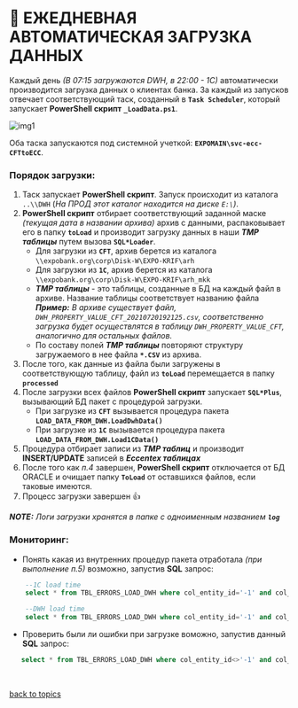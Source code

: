 # 🚅 ЕЖЕДНЕВНАЯ АВТОМАТИЧЕСКАЯ ЗАГРУЗКА ДАННЫХ

  Каждый день _(В 07:15 загружаются DWH, в 22:00 - 1С)_ автоматически производится загрузка данных о клиентах банка. За каждый из запусков отвечает соответствующий таск, созданный в **`Task Scheduler`**, который запускает **PowerShell скрипт** **`_LoadData.ps1`**.

  ![img1](https://github.com/CrappyCodeMaker/ECCENTEX-KNOWLEGE/blob/main/Content/9%20Delivery/9.3%20Load%20from%20CSV/9.3.1%20Automated%20data%20load/IMG/1.png?raw=true)

  Оба таска запускаются под системной учеткой: **`EXPOMAIN\svc-ecc-CFTtoECC`**.

### Порядок загрузки:

  1. Таск запускает **PowerShell скрипт**. Запуск происходит из каталога `..\\DWH` (_На ПРОД этот каталог находится на диске `E:\`)_.
  2. **PowerShell скрипт** отбирает соответствующий заданной маске _(текущая дата в названии архива)_ архив с данными, распаковывает его в папку **`toLoad`** и производит загрузку данных в наши **_TMP таблицы_** путем вызова **`SQL*Loader`**.
      * Для загрузки из **`CFT`**, архив берется из каталога `\\expobank.org\corp\Disk-W\EXPO-KRIF\arh`
      * Для загрузки из **`1С`**, архив берется из каталога `\\expobank.org\corp\Disk-W\EXPO-KRIF\arh_mkk`
      * **_TMP таблицы_** - это таблицы, созданные в БД на каждый файл в архиве. Название таблицы соответствует названию файла
      **_Пример:_** _В архиве существует файл, `DWH_PROPERTY_VALUE_CFT_20210720192125.csv`, соответственно загрузка будет осуществлятся в таблицу `DWH_PROPERTY_VALUE_CFT`, аналогично для остальных файлов._
      * По составу полей **_TMP таблицы_** повторяют структуру загружаемого в нее файла **`*.CSV`** из архива.
  3. После того, как данные из файла были загружены в соответствующую таблицу, файл из **`toLoad`** перемещается в папку **`processed`**
  4. После загрузки всех файлов **PowerShell скрипт** запускает **`SQL*Plus`**, вызывающий БД пакет с процедурой загрузки.
      * При загрузке из **`CFT`** вызывается процедура пакета **`LOAD_DATA_FROM_DWH.LoadDwhData()`**
      * При загрузке из **`1C`** вызывается процедура пакета **`LOAD_DATA_FROM_DWH.Load1CData()`**
  5. Процедура отбирает записи из **_TMP таблиц_** и производит **INSERT/UPDATE** записей в **_Eccentex таблицах_**
  6. После того как _п.4_ завершен, **PowerShell скрипт** отключается от БД ORACLE и очищает папку **`ToLoad`** от оставшихся файлов, если таковые имеются.
  7. Процесс загрузки завершен 👍

  **_NOTE:_** _Логи загрузки хранятся в папке с одноименным названием **`log`**_

### Мониторинг:

  * Понять какая из внутренних процедур пакета отработала _(при выполнение п.5)_ возможно, запустив **SQL** запрос:
```SQL
    --1C load time
    select * from TBL_ERRORS_LOAD_DWH where col_entity_id='-1' and col_error like '1C%' order by col_created desc;

    --DWH load time
    select * from TBL_ERRORS_LOAD_DWH where col_entity_id='-1' and col_error like 'DWH%' order by col_created desc;
```

 * Проверить были ли ошибки при загрузке воможно, запустив данный **SQL** запрос:
 ```SQL
    select * from TBL_ERRORS_LOAD_DWH where col_entity_id<>'-1' and col_error not like '%not found%' order by col_created desc
 ```


<br/>

[back to topics](https://github.com/CrappyCodeMaker/ECCENTEX-KNOWLEGE/tree/main/Content/0%20Topics/Topics.md)